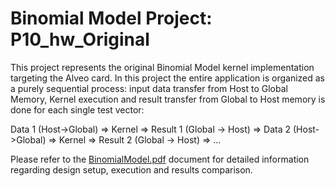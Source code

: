 # Binomial Model Project: P10_hw_Original

This project represents the original Binomial Model kernel implementation targeting the Alveo card. In this project the entire application is organized as a purely sequential process:   input data transfer from Host to Global Memory, Kernel execution and result transfer from Global to Host memory is done for each single test vector:

Data 1 (Host->Global) => Kernel => Result 1 (Global -> Host) => Data 2 (Host->Global) => Kernel => Result 2 (Global -> Host) => …

Please refer to the [BinomialModel.pdf] document for detailed information regarding design setup, execution and results comparison.

[BinomialModel.pdf]: ../BinomialModel.pdf
